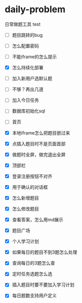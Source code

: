 # daily-problem
日常做题工具
test

-[ ] 题目跳转的bug

-[ ] 怎么配置密码

-[ ] 不能iframe的怎么提示
 
-[x] 怎么持续化部署

-[ ] 加入新用户选默认题
 
-[ ] 不够？再出几道

-[ ] 加入今日任务
 
-[ ] 数据库初始化sql

-[ ] 首页

-[x] 本地iframe怎么把题目嵌过来

-[x] 点插入题目时不是页面首部

-[x] 做题时全屏，做完退出全屏

-[x] 顶部栏

-[x] 登录注册按钮不对齐

-[x] 用于确认的对话框

-[x] 怎么新增题目

-[x] 怎么修改题目

-[x] 查看答案，怎么用md展示

-[x] 题目广场

-[x] 个人学习计划

-[x] 如果每日的题目不到3题怎么处理

-[x] 查询每日的3题怎么查

-[x] 定时任务选题怎么选

-[x] 插入题目时要不要加入学习计划

-[x] 每日题数支持用户定义 

